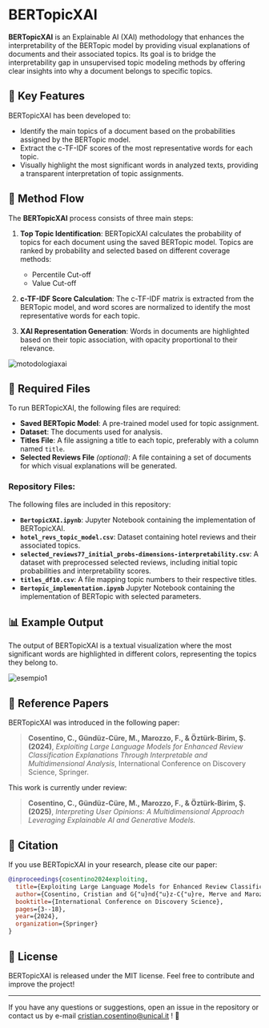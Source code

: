 # BERTopicXAI

**BERTopicXAI** is an Explainable AI (XAI) methodology that enhances the interpretability of the BERTopic model by providing visual explanations of documents and their associated topics. Its goal is to bridge the interpretability gap in unsupervised topic modeling methods by offering clear insights into why a document belongs to specific topics.

## 🚀 Key Features

BERTopicXAI has been developed to:
- Identify the main topics of a document based on the probabilities assigned by the BERTopic model.
- Extract the c-TF-IDF scores of the most representative words for each topic.
- Visually highlight the most significant words in analyzed texts, providing a transparent interpretation of topic assignments.

## 📌 Method Flow

The **BERTopicXAI** process consists of three main steps:

1. **Top Topic Identification**: BERTopicXAI calculates the probability of topics for each document using the saved BERTopic model. Topics are ranked by probability and selected based on different coverage methods:
   - Percentile Cut-off
   - Value Cut-off

2. **c-TF-IDF Score Calculation**: The c-TF-IDF matrix is extracted from the BERTopic model, and word scores are normalized to identify the most representative words for each topic.

3. **XAI Representation Generation**: Words in documents are highlighted based on their topic association, with opacity proportional to their relevance.

![motodologiaxai](https://github.com/user-attachments/assets/8efa0f20-5ce1-45d0-824e-600d60450abb)

## 📂 Required Files

To run BERTopicXAI, the following files are required:
- **Saved BERTopic Model**: A pre-trained model used for topic assignment.
- **Dataset**: The documents used for analysis.
- **Titles File**: A file assigning a title to each topic, preferably with a column named `title`.
- **Selected Reviews File** *(optional)*: A file containing a set of documents for which visual explanations will be generated.

### Repository Files:
The following files are included in this repository:

- **`BertopicXAI.ipynb`**: Jupyter Notebook containing the implementation of BERTopicXAI.
- **`hotel_revs_topic_model.csv`**: Dataset containing hotel reviews and their associated topics.
- **`selected_reviews77_initial_probs-dimensions-interpretability.csv`**: A dataset with preprocessed selected reviews, including initial topic probabilities and interpretability scores.
- **`titles_df10.csv`**: A file mapping topic numbers to their respective titles.
- **`Bertopic_implementation.ipynb`** Jupyter Notebook containing the implementation of BERTopic with selected parameters.

## 📊 Example Output

The output of BERTopicXAI is a textual visualization where the most significant words are highlighted in different colors, representing the topics they belong to.

![esempio1](https://github.com/user-attachments/assets/f41966d7-940f-4e1b-8d8e-6befce04d925)


## 📖 Reference Papers

BERTopicXAI was introduced in the following paper:

> **Cosentino, C., Gündüz-Cüre, M., Marozzo, F., & Öztürk-Birim, Ş. (2024)**, *Exploiting Large Language Models for Enhanced Review Classification Explanations Through Interpretable and Multidimensional Analysis*, International Conference on Discovery Science, Springer.

This work is currently under review:

> **Cosentino, C., Gündüz-Cüre, M., Marozzo, F., & Öztürk-Birim, Ş. (2025)**, *Interpreting User Opinions: A Multidimensional Approach Leveraging Explainable AI and Generative Models.*

## 📌 Citation
If you use BERTopicXAI in your research, please cite our paper:

```bibtex
@inproceedings{cosentino2024exploiting,
  title={Exploiting Large Language Models for Enhanced Review Classification Explanations Through Interpretable and Multidimensional Analysis},
  author={Cosentino, Cristian and G{"u}nd{"u}z-C{"u}re, Merve and Marozzo, Fabrizio and {"O}zt{"u}rk-Birim, {\c{S}}ule},
  booktitle={International Conference on Discovery Science},
  pages={3--18},
  year={2024},
  organization={Springer}
}
```

## 📜 License
BERTopicXAI is released under the MIT license. Feel free to contribute and improve the project!

---

If you have any questions or suggestions, open an issue in the repository or contact us by e-mail cristian.cosentino@unical.it ! 🚀
